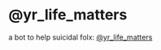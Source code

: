 # @yr_life_matters
a bot to help suicidal folx: <a href="http://twitter.com/yr_life_matters">@yr_life_matters</a>
